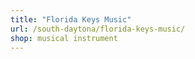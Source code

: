 ```yaml
---
title: "Florida Keys Music"
url: /south-daytona/florida-keys-music/
shop: musical instrument
---
```

